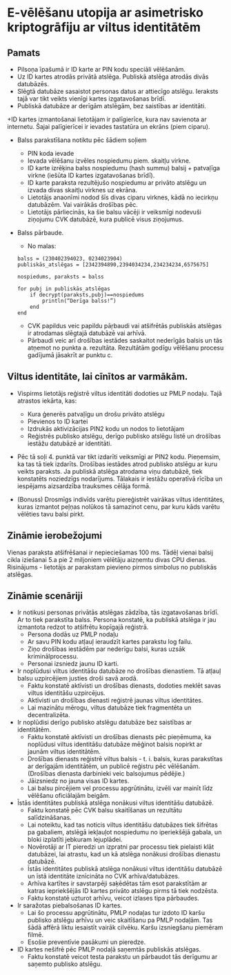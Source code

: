 # E-vēlēšanu utopija ar asimetrisko kriptogrāfiju ar viltus identitātēm

## Pamats

+ Pilsoņa īpašumā ir ID karte ar PIN kodu speciāli vēlēšanām.
+ Uz ID kartes atrodās privātā atslēga. Publiskā atslēga atrodās divās datubāzēs.
+ Slēgtā datubāze sasaistot personas datus ar attiecīgo atslēgu. Ieraksts tajā var tikt veikts vienīgi kartes izgatavošanas brīdī.
+ Publiskā datubāze ar derīgām atslēgām, bez saistības ar identitāti.  

+ID kartes izmantošanai lietotājam ir palīgierīce, kura nav savienota ar internetu. Šajai palīgierīcei ir ievades tastatūra un ekrāns (piem ciparu).
+ Balss parakstīšana notiktu pēc šādiem soļiem
  - PIN koda ievade
  - Ievada vēlēšanu izvēles nospiedumu piem. skaitļu virkne.
  - ID karte izrēķina balss nospiedumu (hash summu) balsij + patvaļīga virkne (iešūta ID kartes izgatavošanas brīdī).
  - ID karte paraksta rezultējušo nospiedumu ar privāto atslēgu un izvada divas skaitļu virknes uz ekrāna. 
  - Lietotājs anaonīmi nodod šīs divas ciparu virknes, kādā no iecirkņu datubāzēm. Vai vairākās drošības pēc. 
  - Lietotājs pārliecinās, ka šie balsu vācēji ir veiksmīgi nodevuši ziņojumu CVK datubāzē, kura publicē visus ziņojumus.

+ Balss pārbaude.
    - No malas:
    ```    
    balss = (230402394023, 0234023904)
    publiskās_atslēgas = [2342394890,2394034234,234234234,6575675]
    
    nospiedums, paraksts = balss
    
    for pubj in publiskās_atslēgas
        if decrypt(paraksts,pubj)==nospiedums
            println(“Derīga balss!”)
        end
    end
    ```
    - CVK papildus veic papildu pāŗbaudi vai atšifrētās publiskās atslēgas ir atrodamas slēgtajā datubāzē vai arhīvā. 
    - Pārbaudi veic arī drošības iestādes saskaitot nederīgās balsis un tās atņemot no punkta a. rezultāta. Rezultātām godīgu vēlēšanu procesu gadījumā jāsakrīt ar punktu c.

## Viltus identitāte, lai cīnītos ar varmākām.
+ Vispirms lietotājs reģistrē viltus identitāti dodoties uz PMLP nodaļu. Tajā atrastos iekārta, kas:
  - Kura ģenerēs patvaļīgu un drošu privāto atslēgu
  - Pievienos to ID kartei
  - Izdrukās aktivizācijas PIN2 kodu un nodos to lietotājam
  - Reģistrēs publisko atslēgu, derīgo publisko atslēgu listē un drošības iestāžu datubāzē ar identitāti.

+ Pēc tā soļi 4. punktā var tikt izdarīti veiksmīgi ar PIN2 kodu. Pieņemsim, ka tas tā tiek izdarīts. Drošības iestādes atrod publisko atslēgu ar kuru veikts paraksts. Ja publiskā atslēga atrodama viņu datubāzē, tiek konstatēts noziedzīgs nodarījums. Tālakais ir iestāžu operatīvā rīcība un iespējams aizsardzība trauksmes cēlāja formā.
+ (Bonuss) Drosmīgs indivīds varētu piereģistrēt vairākas viltus identitātes, kuras izmantot peļņas nolūkos tā samazinot cenu, par kuru kāds varētu vēlēties tavu balsi pirkt.

## Zināmie ierobežojumi
Vienas paraksta atšifrēšanai ir nepieciešamas 100 ms. Tādēļ vienai balsij cikla iziešanai 5.a pie 2 miljoniem vēlētāju aizņemtu divas CPU dienas. Risinājums - lietotājs ar parakstam pievieno pirmos simbolus no publiskās atslēgas.

## Zināmie scenāriji

+ Ir notikusi personas privātās atslēgas zādzība, tās izgatavošanas brīdī. Ar to tiek parakstīta balss. Persona konstatē, ka publiskā atslēga ir jau izmantota redzot to atšifrētu kopīgajā reģistrā.
  - Persona dodās uz PMLP nodaļu
  - Ar savu PIN kodu atļauļ ieraudzīt kartes parakstu log failu.
  - Ziņo drošības iestādēm par nederīgu balsi, kuras uzsāk kriminālprocessu.
  - Personai izsniedz jaunu ID karti.
+ Ir noplūdusi viltus identitāšu datubāze no drošības dienastiem. Tā atļauļ balsu uzpircējiem justies droši savā arodā.
  - Faktu konstatē aktīvisti un drošības dienasts, dodoties meklēt savas viltus identitāšu uzpircējus. 
  - Aktīvisti un drošības dienasti reģistrē jaunas viltus identitātes.
  - Lai mazinātu mērogu, viltus datubāze tiek fragmentēta un decentralizēta.
+ Ir noplūdisi derīgo publisko atslēgu datubāze bez saistības ar identitātēm. 
  - Faktu konstatē aktīvisti un drošības dienasts pēc pieņēmuma, ka noplūdusi viltus identitāšu datubāze mēģinot balsis nopirkt ar jaunām viltus identitātēm.
  - Drošības dienasts reģistrē viltus balsis - t. i. balsis, kuras parakstītas ar derīgajām identitātēm, un publicē reģistru pēc vēlēšanām. (Drošības dienasta darbinieki veic balsojumus pēdējie.) 
  - Jāizsniedz no jauna visas ID kartes.
  - Lai balsu pircējiem vel processu apgrūtinātu, izvēli var mainīt līdz vēlēšanu oficiālajām beigām.
+ Īstās identitātes publiskā atslēga nonākusi viltus identitāšu datubāzē.
  - Faktu konstatē pēc CVK balsu skaitīšanas un rezultātu salīdzināšanas.
  - Lai noteiktu, kad tas noticis viltus identitāšu datubāzes tiek šifrētas pa gabaliem, atslēgā iekļauļot nospiedumu no iperiekšējā gabala, un bloki izplatīti jebkuram lejuplādei.
  - Novērotāji ar IT pieredzi un izpratni par processu tiek pielaisti klāt datubāzei, lai atrastu, kad un kā atslēga nonākusi drošības dienastu datubāzē.
  - Īstās identitātes publiskā atslēga nonākusi viltus identitāšu datubāzē un īstā identitāte iznīcināta no CVK arhīva/datubāzes.
  - Arhīva kartītes ir savstarpēji saķēdētas tām esot parakstītām ar katras iepriekšējās ID kartes privāto atslēgu pirms tā tiek nodzēsta. 
  - Faktu konstatē uzturot arhīvu, veicot izlases tipa pārbaudes. 
+ Ir saražotas piebalsošanas ID kartes.
  - Lai šo processu apgrūtinātu, PMLP nodaļas tur izdoto ID karšu publisko atslēgu arhīvu un veic skaitīšanu pa PMLP nodaļām. Tas šādā affērā liktu iesaistīt vairāk cilvēku. Karšu izsniegšanu piemēram filmē.
  - Esošie preventīvie pasākumi un pieredze.
+ ID kartes nešifrē pēc PMLP nodaļā saņemtās publiskās atslēgas. 
  - Faktu konstatē veicot testa parakstu un pārbaudot tās derīgumu ar saņemto publisko atslēgu.
